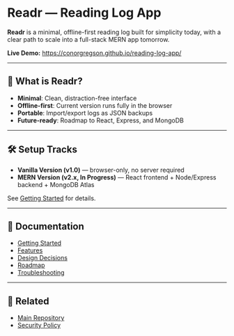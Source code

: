 # Readr — Reading Log App

**Readr** is a minimal, offline-first reading log built for simplicity today, with a clear path to scale into a full-stack MERN app tomorrow.  

**Live Demo:** https://conorgregson.github.io/reading-log-app/

---

## 🚀 What is Readr?
- **Minimal**: Clean, distraction-free interface  
- **Offline-first**: Current version runs fully in the browser  
- **Portable**: Import/export logs as JSON backups  
- **Future-ready**: Roadmap to React, Express, and MongoDB  

---

## 🛠️ Setup Tracks
- **Vanilla Version (v1.0)** — browser-only, no server required  
- **MERN Version (v2.x, In Progress)** — React frontend + Node/Express backend + MongoDB Atlas  

See [Getting Started](Getting-Started) for details.  

---

## 📖 Documentation
- [Getting Started](./getting-started.md)
- [Features](./features.md)
- [Design Decisions](./design-decisions.md)
- [Roadmap](./roadmap.md)
- [Troubleshooting](./troubleshooting.md)

---

## 🔗 Related
- [Main Repository](https://github.com/conorgregson/reading-log-app)  
- [Security Policy](../.github/SECURITY.md)  
